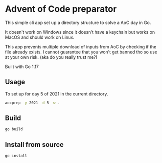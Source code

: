 # Advent of Code preparator

This simple cli app set up a directory structure to solve a AoC day in Go.

It doesn't work on Windows since it doesn't have a keychain but works on MacOS and should work on Linux.

This app prevents multiple download of inputs from AoC by checking if the file already exists. I cannot guarantee that you
won't get banned tho so use at your own risk. (aka do you really trust me?)

Built with Go 1.17

## Usage

To set up for day 5 of 2021 in the current directory.

```bash
aocprep -y 2021 -d 5 -w .
```

## Build

```bash
go build
```

## Install from source

```bash
go install
```
